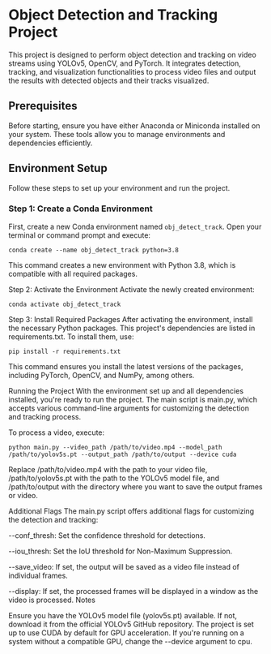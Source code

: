 # Object Detection and Tracking Project

This project is designed to perform object detection and tracking on video streams using YOLOv5, OpenCV, and PyTorch. It integrates detection, tracking, and visualization functionalities to process video files and output the results with detected objects and their tracks visualized.

## Prerequisites

Before starting, ensure you have either Anaconda or Miniconda installed on your system. These tools allow you to manage environments and dependencies efficiently.

## Environment Setup

Follow these steps to set up your environment and run the project.

### Step 1: Create a Conda Environment

First, create a new Conda environment named `obj_detect_track`. Open your terminal or command prompt and execute:

``` conda create --name obj_detect_track python=3.8 ```

This command creates a new environment with Python 3.8, which is compatible with all required packages.

Step 2: Activate the Environment
Activate the newly created environment:

```conda activate obj_detect_track```

Step 3: Install Required Packages
After activating the environment, install the necessary Python packages. This project's dependencies are listed in requirements.txt. To install them, use:

```pip install -r requirements.txt```

This command ensures you install the latest versions of the packages, including PyTorch, OpenCV, and NumPy, among others.

Running the Project
With the environment set up and all dependencies installed, you're ready to run the project. The main script is main.py, which accepts various command-line arguments for customizing the detection and tracking process.

To process a video, execute:

```python main.py --video_path /path/to/video.mp4 --model_path /path/to/yolov5s.pt --output_path /path/to/output --device cuda```

Replace /path/to/video.mp4 with the path to your video file, /path/to/yolov5s.pt with the path to the YOLOv5 model file, and /path/to/output with the directory where you want to save the output frames or video.

Additional Flags
The main.py script offers additional flags for customizing the detection and tracking:

--conf_thresh: Set the confidence threshold for detections.

--iou_thresh: Set the IoU threshold for Non-Maximum Suppression.

--save_video: If set, the output will be saved as a video file instead of individual frames.

--display: If set, the processed frames will be displayed in a window as the video is processed.
Notes


Ensure you have the YOLOv5 model file (yolov5s.pt) available. If not, download it from the official YOLOv5 GitHub repository.
The project is set up to use CUDA by default for GPU acceleration. If you're running on a system without a compatible GPU, change the --device argument to cpu.
